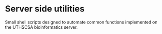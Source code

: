 # Server side utilities
Small shell scripts designed to automate common functions implemented on the UTHSCSA bioinformatics server. 
